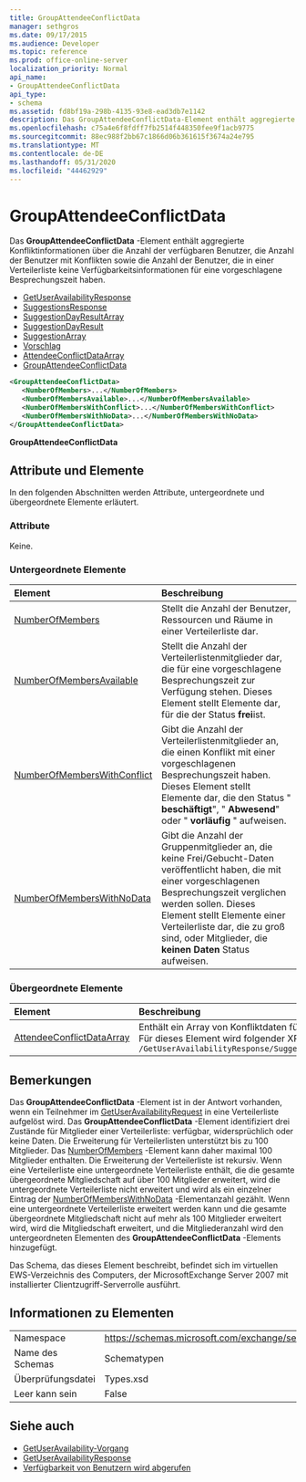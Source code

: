 ```yaml
---
title: GroupAttendeeConflictData
manager: sethgros
ms.date: 09/17/2015
ms.audience: Developer
ms.topic: reference
ms.prod: office-online-server
localization_priority: Normal
api_name:
- GroupAttendeeConflictData
api_type:
- schema
ms.assetid: fd8bf19a-298b-4135-93e8-ead3db7e1142
description: Das GroupAttendeeConflictData-Element enthält aggregierte Konfliktinformationen über die Anzahl der verfügbaren Benutzer, die Anzahl der Benutzer mit Konflikten sowie die Anzahl der Benutzer, die in einer Verteilerliste keine Verfügbarkeitsinformationen für eine vorgeschlagene Besprechungszeit haben.
ms.openlocfilehash: c75a4e6f8fdff7fb2514f448350fee9f1acb9775
ms.sourcegitcommit: 88ec988f2bb67c1866d06b361615f3674a24e795
ms.translationtype: MT
ms.contentlocale: de-DE
ms.lasthandoff: 05/31/2020
ms.locfileid: "44462929"
---
```

# <a name="groupattendeeconflictdata"></a>GroupAttendeeConflictData

Das **GroupAttendeeConflictData** -Element enthält aggregierte Konfliktinformationen über die Anzahl der verfügbaren Benutzer, die Anzahl der Benutzer mit Konflikten sowie die Anzahl der Benutzer, die in einer Verteilerliste keine Verfügbarkeitsinformationen für eine vorgeschlagene Besprechungszeit haben. 
  
- [GetUserAvailabilityResponse](getuseravailabilityresponse.md)
- [SuggestionsResponse](suggestionsresponse.md)
- [SuggestionDayResultArray](suggestiondayresultarray.md)
- [SuggestionDayResult](suggestiondayresult.md)
- [SuggestionArray](suggestionarray.md)
- [Vorschlag](suggestion.md)
- [AttendeeConflictDataArray](attendeeconflictdataarray.md)
- [GroupAttendeeConflictData](groupattendeeconflictdata.md)
  
```xml
<GroupAttendeeConflictData>
   <NumberOfMembers>...</NumberOfMembers>
   <NumberOfMembersAvailable>...</NumberOfMembersAvailable>
   <NumberOfMembersWithConflict>...</NumberOfMembersWithConflict>
   <NumberOfMembersWithNoData>...</NumberOfMembersWithNoData>
</GroupAttendeeConflictData>
```

**GroupAttendeeConflictData**

## <a name="attributes-and-elements"></a>Attribute und Elemente

In den folgenden Abschnitten werden Attribute, untergeordnete und übergeordnete Elemente erläutert.
  
### <a name="attributes"></a>Attribute

Keine.
  
### <a name="child-elements"></a>Untergeordnete Elemente

|**Element**|**Beschreibung**|
|:-----|:-----|
|[NumberOfMembers](numberofmembers.md) <br/> |Stellt die Anzahl der Benutzer, Ressourcen und Räume in einer Verteilerliste dar.  <br/> |
|[NumberOfMembersAvailable](numberofmembersavailable.md) <br/> |Stellt die Anzahl der Verteilerlistenmitglieder dar, die für eine vorgeschlagene Besprechungszeit zur Verfügung stehen. Dieses Element stellt Elemente dar, für die der Status **frei**ist.  <br/> |
|[NumberOfMembersWithConflict](numberofmemberswithconflict.md) <br/> |Gibt die Anzahl der Verteilerlistenmitglieder an, die einen Konflikt mit einer vorgeschlagenen Besprechungszeit haben. Dieses Element stellt Elemente dar, die den Status " **beschäftigt**", " **Abwesend**" oder " **vorläufig** " aufweisen.  <br/> |
|[NumberOfMembersWithNoData](numberofmemberswithnodata.md) <br/> |Gibt die Anzahl der Gruppenmitglieder an, die keine Frei/Gebucht-Daten veröffentlicht haben, die mit einer vorgeschlagenen Besprechungszeit verglichen werden sollen. Dieses Element stellt Elemente einer Verteilerliste dar, die zu groß sind, oder Mitglieder, die **keinen Daten** Status aufweisen.  <br/> |
   
### <a name="parent-elements"></a>Übergeordnete Elemente

|**Element**|**Beschreibung**|
|:-----|:-----|
|[AttendeeConflictDataArray](attendeeconflictdataarray.md) <br/> |Enthält ein Array von Konfliktdaten für abgefragte Teilnehmer, die im [GetUserAvailability-Vorgang](getuseravailability-operation.md)identifiziert wurden.  <br/> Für dieses Element wird folgender XPath-Ausdruck verwendet:   <br/>  `/GetUserAvailabilityResponse/SuggestionsResponse/SuggestionDayResultArray/SuggestionDayResult[i]/SuggestionArray/Suggestion[i]/AttendeeConflictDataArray` <br/> |
   
## <a name="remarks"></a>Bemerkungen

Das **GroupAttendeeConflictData** -Element ist in der Antwort vorhanden, wenn ein Teilnehmer im [GetUserAvailabilityRequest](getuseravailabilityrequest.md) in eine Verteilerliste aufgelöst wird. Das **GroupAttendeeConflictData** -Element identifiziert drei Zustände für Mitglieder einer Verteilerliste: verfügbar, widersprüchlich oder keine Daten. Die Erweiterung für Verteilerlisten unterstützt bis zu 100 Mitglieder. Das [NumberOfMembers](numberofmembers.md) -Element kann daher maximal 100 Mitglieder enthalten. Die Erweiterung der Verteilerliste ist rekursiv. Wenn eine Verteilerliste eine untergeordnete Verteilerliste enthält, die die gesamte übergeordnete Mitgliedschaft auf über 100 Mitglieder erweitert, wird die untergeordnete Verteilerliste nicht erweitert und wird als ein einzelner Eintrag der [NumberOfMembersWithNoData](numberofmemberswithnodata.md) -Elementanzahl gezählt. Wenn eine untergeordnete Verteilerliste erweitert werden kann und die gesamte übergeordnete Mitgliedschaft nicht auf mehr als 100 Mitglieder erweitert wird, wird die Mitgliedschaft erweitert, und die Mitgliederanzahl wird den untergeordneten Elementen des **GroupAttendeeConflictData** -Elements hinzugefügt. 
  
Das Schema, das dieses Element beschreibt, befindet sich im virtuellen EWS-Verzeichnis des Computers, der MicrosoftExchange Server 2007 mit installierter Clientzugriff-Serverrolle ausführt.
  
## <a name="element-information"></a>Informationen zu Elementen

|||
|:-----|:-----|
|Namespace  <br/> |https://schemas.microsoft.com/exchange/services/2006/types  <br/> |
|Name des Schemas  <br/> |Schematypen  <br/> |
|Überprüfungsdatei  <br/> |Types.xsd  <br/> |
|Leer kann sein  <br/> |False  <br/> |
   
## <a name="see-also"></a>Siehe auch

- [GetUserAvailability-Vorgang](getuseravailability-operation.md)
- [GetUserAvailabilityResponse](getuseravailabilityresponse.md)
- [Verfügbarkeit von Benutzern wird abgerufen](https://msdn.microsoft.com/library/d4133fcb-9b0f-4e6b-aadf-a389da83516a%28Office.15%29.aspx)

